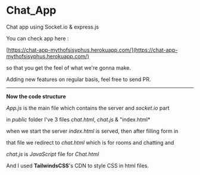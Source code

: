 # Chat_App
Chat app using Socket.io &amp; express.js

You can check app here :

[https://chat-app-mythofsisyphus.herokuapp.com/](https://chat-app-mythofsisyphus.herokuapp.com/)

so that you get the feel of what we're gonna make.

Adding new features on regular basis, feel free to send PR.

----------------------------------------------------------------------

**Now the code structure**

*App.js* is the main file which contains the server and *socket.io* part

in *public* folder I've 3 files *chat.html*, *chat.js* & "index.html*

when we start the server *index.html* is served, then after filling form in 

that file we redirect to *chat.html* which is for rooms and chatting and 

*chat.js* is *JavaScript* file for *Chat.html* 

And I used **TailwindsCSS**'s CDN to style CSS in html files.
